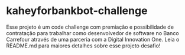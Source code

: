 # kaheyforbankbot-challenge
Esse projeto é um code challenge com premiação e possibilidade de contratação para trabalhar como desenvolvedor de software no Banco Carrefour através de uma parceria com a Digital Innovation One. Leia o README.md para maiores detalhes sobre esse projeto desafio!
